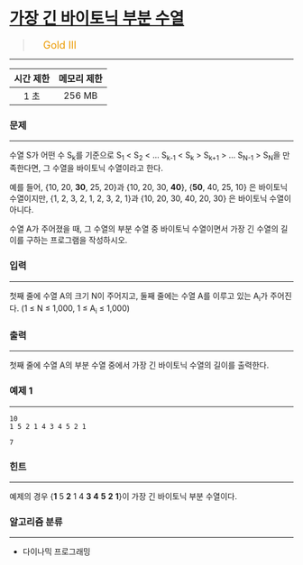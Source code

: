 # [가장 긴 바이토닉 부분 수열](https://www.acmicpc.net/problem/11054)

> <img src="https://d2gd6pc034wcta.cloudfront.net/tier/13.svg" width="16" heigth="21" style = "vertical-align: middle;"/>&nbsp;<span style="font-size: 18px; color: #ec9a00;">Gold III</span>

***

<div align="center">

|시간 제한|메모리 제한|
|:---:|:---:|
|1 초 |256 MB|

</div>

### 문제

***

수열 S가 어떤 수 S<sub>k</sub>를 기준으로 S<sub>1</sub> &lt; S<sub>2</sub> &lt; ... S<sub>k-1</sub> &lt; S<sub>k</sub> &gt; S<sub>k+1</sub> &gt; ... S<sub>N-1</sub> &gt; S<sub>N</sub>을 만족한다면, 그 수열을 바이토닉 수열이라고 한다.

예를 들어, {10, 20, <strong>30</strong>, 25, 20}과 {10, 20, 30, <strong>40</strong>}, {<strong>50</strong>, 40, 25, 10} 은 바이토닉 수열이지만,  {1, 2, 3, 2, 1, 2, 3, 2, 1}과 {10, 20, 30, 40, 20, 30} 은 바이토닉 수열이 아니다.

수열 A가 주어졌을 때, 그 수열의 부분 수열 중 바이토닉 수열이면서 가장 긴 수열의 길이를 구하는 프로그램을 작성하시오.

### 입력

***

첫째 줄에 수열 A의 크기 N이 주어지고, 둘째 줄에는 수열 A를 이루고 있는 A<sub>i</sub>가 주어진다. (1 ≤ N ≤ 1,000, 1 ≤ A<sub>i</sub> ≤ 1,000)

### 출력

***

첫째 줄에 수열 A의 부분 수열 중에서 가장 긴 바이토닉 수열의 길이를 출력한다.

### 예제 1

***

```
10
1 5 2 1 4 3 4 5 2 1
```

```
7
```

### 힌트

***

예제의 경우 {<strong>1</strong> 5 <strong>2</strong> 1 4 <strong>3</strong> <strong>4</strong> <strong>5</strong> <strong>2</strong> <strong>1</strong>}이 가장 긴 바이토닉 부분 수열이다.

### 알고리즘 분류

***

* 다이나믹 프로그래밍

